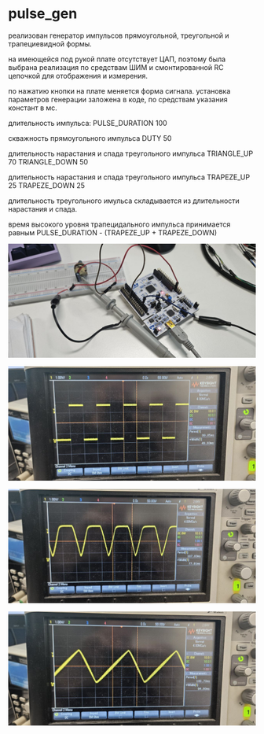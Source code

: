 # pulse_gen

реализован генератор импульсов прямоугольной, треугольной и трапециевидной формы.

на имеющейся под рукой плате отсутствует ЦАП, поэтому была выбрана реализация по средствам ШИМ и смонтированной RC цепочкой для отображения и измерения.

по нажатию кнопки на плате меняется форма сигнала.
установка параметров генерации заложена в коде, по средствам указания констант в мс.

длительность импульса:
PULSE_DURATION 100 

скважность прямоугольного импульса
DUTY 			50

длительность нарастания и спада треугольного импульса
TRIANGLE_UP 	70
TRIANGLE_DOWN 	50

длительность нарастания и спада треугольного импульса
TRAPEZE_UP 		25
TRAPEZE_DOWN 	25

длительность треугольного имульса складывается из длительности нарастания и спада.

время высокого уровня трапецидального импульса принимается равным PULSE_DURATION - (TRAPEZE_UP + TRAPEZE_DOWN)

![Макет](/img/realize.jpg "Макет")

![Импульсный сигнал](/img/pulse.jpg "Импульсный сигнал")

![Треугольный сигнал](/img/trapeze.jpg "Треугольный сигнал")

![Трапецевидный сигнал](/img/triangle.jpg "Трапецевидный сигнал")
